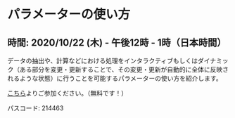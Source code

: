 # パラメーターの使い方

## 時間: 2020/10/22 (木) - 午後12時 - 1時（日本時間）

データの抽出や、計算などにおける処理をインタラクティブもしくはダイナミック（ある部分を変更・更新することで、その変更・更新が自動的に全体に反映されるような状態）に行うことを可能するパラメーターの使い方を紹介します。

[こちら](https://us02web.zoom.us/j/331585134?pwd=VGVyeXBRWjFMT2hESFdhSU45Z2d0dz09)よりご参加ください。（無料です！）


パスコード: 214463
